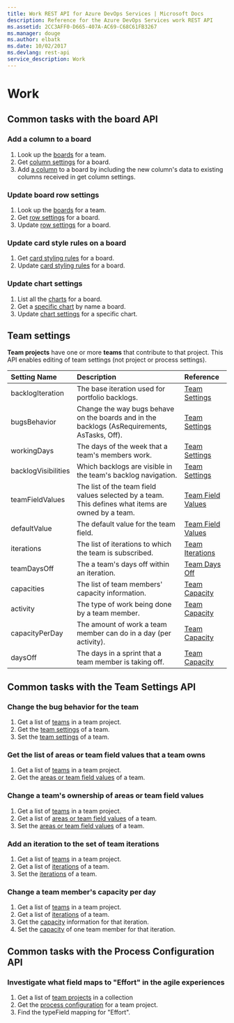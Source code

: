 ```yaml
---
title: Work REST API for Azure DevOps Services | Microsoft Docs
description: Reference for the Azure DevOps Services work REST API
ms.assetid: 2CC3AFF0-D665-407A-AC69-C68C61FB3267
ms.manager: douge
ms.author: elbatk
ms.date: 10/02/2017
ms.devlang: rest-api
service_description: Work
---
```


# Work

## Common tasks with the board API

### Add a column to a board
1. Look up the [boards](xref:vsts.work.boards.list) for a team.
2. Get [column settings](xref:vsts.work.columns.list) for a board.
3. Add [a column](xref:vsts.work.columns.update) to a board by including the new column's data to existing columns received in get column settings.

### Update board row settings
1. Look up the [boards](xref:vsts.work.boards.list) for a team.
2. Get [row settings](xref:vsts.work.rows.list) for a board.
3. Update [row settings](xref:vsts.work.rows.update) for a board.

### Update card style rules on a board
1. Get [card styling rules](xref:vsts.work.cardrulesettings.get) for a board.
2. Update [card styling rules](xref:vsts.work.cardrulesettings.update) for a board.

### Update chart settings
1. List all the [charts](xref:vsts.work.charts.list) for a board.
2. Get a [specific chart](xref:vsts.work.charts.get) by name a board.
3. Update [chart settings](xref:vsts.work.charts.update) for a specific chart.

## Team settings

**Team projects** have one or more **teams** that contribute to that project. This API enables editing of team settings (not project or process settings). 

| Setting Name  | Description | Reference
|:-----------   |:---------   |:---------
| backlogIteration | The base iteration used for portfolio backlogs. | [Team Settings](xref:vsts.work.teamsettings)
| bugsBehavior  | Change the way bugs behave on the boards and in the backlogs (AsRequirements, AsTasks, Off). | [Team Settings](xref:vsts.work.teamsettings)
| workingDays   | The days of the week that a team's members work. | [Team Settings](xref:vsts.work.teamsettings)
| backlogVisibilities | Which backlogs are visible in the team's backlog navigation. | [Team Settings](xref:vsts.work.teamsettings)
| teamFieldValues | The list of the team field values selected by a team. This defines what items are owned by a team. | [Team Field Values](xref:vsts.work.teamfieldvalues)
| defaultValue  | The default value for the team field. | [Team Field Values](xref:vsts.work.teamfieldvalues)
| iterations    | The list of iterations to which the team is subscribed. | [Team Iterations](xref:vsts.work.iterations)
| teamDaysOff   | The a team's days off within an iteration. | [Team Days Off](xref:vsts.work.teamdaysoff)
| capacities    | The list of team members' capacity information. | [Team Capacity](xref:vsts.work.capacities.list)
| activity      | The type of work being done by a team member. | [Team Capacity](xref:vsts.work.capacities.get)
| capacityPerDay| The amount of work a team member can do in a day (per activity). | [Team Capacity](xref:vsts.work.capacities.get)
| daysOff       | The days in a sprint that a team member is taking off. | [Team Capacity](xref:vsts.work.capacities.get)


## Common tasks with the Team Settings API

### Change the bug behavior for the team

1. Get a list of [teams](xref:vsts.core.teams.getallteams) in a team project.
2. Get the [team settings](xref:vsts.work.teamsettings.get) of a team.
3. Set the [team settings](xref:vsts.work.teamsettings.update) of a team.



### Get the list of areas or team field values that a team owns

1. Get a list of [teams](xref:vsts.core.teams.getallteams) in a team project.
2. Get the [areas or team field values](xref:vsts.work.teamfieldvalues.get) of a team.



### Change a team's ownership of areas or team field values

1. Get a list of [teams](xref:vsts.core.teams.getallteams) in a team project.
2. Get a list of [areas or team field values](xref:vsts.work.teamfieldvalues) of a team.
3. Set the [areas or team field values](xref:vsts.work.teamfieldvalues.update) of a team.



### Add an iteration to the set of team iterations

1. Get a list of [teams](xref:vsts.core.teams.getallteams) in a team project.
2. Get a list of [iterations](xref:vsts.work.iterations.list) of a team.
3. Set the [iterations](xref:vsts.work.iterations.postteamiteration) of a team.



### Change a team member's capacity per day

1. Get a list of [teams](xref:vsts.core.teams.getallteams) in a team project.
2. Get a list of [iterations](xref:vsts.work.iterations.list) of a team.
3. Get the [capacity](xref:vsts.work.capacities.get) information for that iteration.
3. Set the [capacity](xref:vsts.work.capacities.update) of one team member for that iteration.



## Common tasks with the Process Configuration API

### Investigate what field maps to "Effort" in the agile experiences
1. Get a list of [team projects](xref:vsts.core.projects.list) in a collection
2. Get the [process configuration](xref:vsts.work.processconfiguration.get) for a team project.
3. Find the typeField mapping for "Effort".
